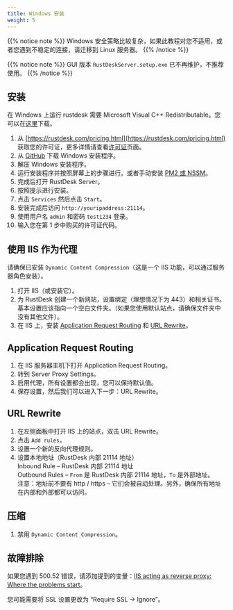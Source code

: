 ```yaml
---
title: Windows 安装
weight: 5
---
```


{{% notice note %}}
Windows 安全策略比较复杂，如果此教程对您不适用，或者您遇到不稳定的连接，请迁移到 Linux 服务器。
{{% /notice %}}

{{% notice note %}}
GUI 版本 `RustDeskServer.setup.exe` 已不再维护，不推荐使用。
{{% /notice %}}

## 安装

在 Windows 上运行 rustdesk 需要 Microsoft Visual C++ Redistributable。您可以在[这里](https://learn.microsoft.com/en-us/cpp/windows/latest-supported-vc-redist)下载。

1. 从 [https://rustdesk.com/pricing.html](https://rustdesk.com/pricing.html) 获取您的许可证，更多详情请查看[许可证](https://rustdesk.com/docs/en/self-host/rustdesk-server-pro/license/)页面。
2. 从 [GitHub](https://github.com/rustdesk/rustdesk-server-pro/releases/latest) 下载 Windows 安装程序。
3. 解压 Windows 安装程序。
4. 运行安装程序并按照屏幕上的步骤进行。或者手动安装 [PM2 或 NSSM](https://rustdesk.com/docs/en/self-host/rustdesk-server-oss/windows/)。
5. 完成后打开 RustDesk Server。
6. 按照提示进行安装。
7. 点击 `Services` 然后点击 `Start`。
8. 安装完成后访问 `http://youripaddress:21114`。
9. 使用用户名 `admin` 和密码 `test1234` 登录。
10. 输入您在第 1 步中购买的许可证代码。

## 使用 IIS 作为代理

请确保已安装 `Dynamic Content Compression`（这是一个 IIS 功能，可以通过服务器角色安装）。
1. 打开 IIS（或安装它）。
2. 为 RustDesk 创建一个新网站，设置绑定（理想情况下为 443）和相关证书。基本设置应该指向一个空白文件夹。（如果您使用默认站点，请确保文件夹中没有其他文件）。
3. 在 IIS 上，安装 [Application Request Routing](https://www.iis.net/downloads/microsoft/application-request-routing) 和 [URL Rewrite](https://learn.microsoft.com/en-us/iis/extensions/url-rewrite-module/using-the-url-rewrite-module)。

## Application Request Routing

1. 在 IIS 服务器主机下打开 Application Request Routing。
2. 转到 Server Proxy Settings。
3. 启用代理，所有设置都会出现，您可以保持默认值。
4. 保存设置，然后我们可以进入下一步：URL Rewrite。

## URL Rewrite

1. 在左侧面板中打开 IIS 上的站点，双击 URL Rewrite。
2. 点击 `Add rules`。
3. 设置一个新的反向代理规则。
4. 设置本地地址（RustDesk 内部 21114 地址）\
Inbound Rule – RustDesk 内部 21114 地址\
Outbound Rules – `From` 是 RustDesk 内部 21114 地址，`To` 是外部地址。\
注意：地址前不要有 http / https – 它们会被自动处理。另外，确保所有地址在内部和外部都可以访问。

## 压缩

1. 禁用 `Dynamic Content Compression`。

## 故障排除

如果您遇到 500.52 错误，请添加提到的变量：[IIS acting as reverse proxy: Where the problems start](https://techcommunity.microsoft.com/t5/iis-support-blog/iis-acting-as-reverse-proxy-where-the-problems-start/ba-p/846259)。

您可能需要将 SSL 设置更改为 “Require SSL → Ignore”。

